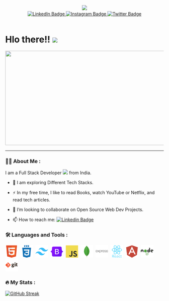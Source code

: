 <!-- <h2 align="center> Hi there 👋</h2>
<h3 align="center> It's Me Roshan also known as Tony106Stark. </h3> -->

<div id="header" align="center">
  <!-- <img src="https://media.giphy.com/media/M9gbBd9nbDrOTu1Mqx/giphy.gif" width="120"/> -->
  <img src="https://media.giphy.com/media/v1.Y2lkPTc5MGI3NjExbjdwMXB2YnFrYTg2amM2ZzBwMzhmYXZpNnducmgxOW12M3F1ZnMyNiZlcD12MV9pbnRlcm5hbF9naWZfYnlfaWQmY3Q9Zw/l3975CZuyQgoNVuOA/giphy.gif" width="150"/>
</div>

<div id="badges" align="center">
  <a href="https://www.linkedin.com/in/tony106stark/">
    <img src="https://img.shields.io/badge/LinkedIn-blue?style=for-the-badge&logo=linkedin&logoColor=white" alt="LinkedIn Badge"/>
  </a>
  <a href="https://www.instagram.com/tony106stark/">
    <img src="https://img.shields.io/badge/Instagram-pink?style=for-the-badge&logo=instagram&logoColor=white" alt="Instagram Badge"/>
  </a>
  <a href="https://twitter.com/Tony106Stark">
    <img src="https://img.shields.io/badge/Twitter-blue?style=for-the-badge&logo=twitter&logoColor=white" alt="Twitter Badge"/>
  </a>
</div>

<div id="counter" align="center">
  <img src="https://komarev.com/ghpvc/?username=tony106stark&style=flat-square&color=blue" alt=""/>
</div>

<h1>
  Hlo there!!
  <img src="https://media.giphy.com/media/hvRJCLFzcasrR4ia7z/giphy.gif" width="30px"/>
</h1>

<div align="center">
  <img src="https://media.giphy.com/media/v1.Y2lkPTc5MGI3NjExOGc3YWJsbzlqcjA3aTg1NHFnaXI5cHpyZnlmN2VyaWtudHdwYWd3aSZlcD12MV9pbnRlcm5hbF9naWZfYnlfaWQmY3Q9Zw/ECgSx97zIAaR62CLz3/giphy.gif" width="600" height="300"/>
</div>

---

### :man_technologist: About Me :
I am a Full Stack Developer <img src="https://media.giphy.com/media/WUlplcMpOCEmTGBtBW/giphy.gif" width="30"> from India.
<!-- :telescope: I’m working as a Software Engineer and contributing to frontend and backend for building web applications. -->

- :seedling: I am exploring Different Tech Stacks.

- :zap: In my free time, I like to read Books, watch YouTube or Netflix, and read tech articles.

-  👯 I’m looking to collaborate on Open Source Web Dev Projects.

- :mailbox: How to reach me: [![Linkedin Badge](https://img.shields.io/badge/-Tony106Stark-blue?style=flat&logo=Linkedin&logoColor=white)](https://www.linkedin.com/in/tony106stark/)

### :hammer_and_wrench: Languages and Tools :

<div>
  <img src="https://github.com/devicons/devicon/blob/master/icons/html5/html5-original.svg" title="HTML5" alt="HTML" width="40" height="40"/>&nbsp;
  <img src="https://github.com/devicons/devicon/blob/master/icons/css3/css3-plain-wordmark.svg"  title="CSS3" alt="CSS" width="40" height="40"/>&nbsp;
  <img src="https://github.com/devicons/devicon/blob/master/icons/tailwindcss/tailwindcss-original.svg"  title="Tailwind" alt="Tailwind" width="40" height="40"/>&nbsp;
  <img src="https://github.com/devicons/devicon/blob/master/icons/bootstrap/bootstrap-original.svg"  title="Bootstrap" alt="Bootstrap" width="40" height="40"/>&nbsp;
  <img src="https://github.com/devicons/devicon/blob/master/icons/javascript/javascript-original.svg" title="JavaScript" alt="JavaScript" width="40" height="40"/>&nbsp;
  <img src="https://github.com/devicons/devicon/blob/master/icons/mongodb/mongodb-original.svg"  title="MongoDB" alt="MongoDB" width="40" height="40"/>&nbsp;
  <img src="https://github.com/devicons/devicon/blob/master/icons/express/express-original-wordmark.svg"  title="Express" alt="Express" width="40" height="40"/>&nbsp;
  <img src="https://github.com/devicons/devicon/blob/master/icons/react/react-original-wordmark.svg" title="React" alt="React" width="40" height="40"/>&nbsp;
  <img src="https://github.com/devicons/devicon/blob/master/icons/angularjs/angularjs-plain.svg"  title="Angular" alt="Angular" width="40" height="40"/>&nbsp;
  <img src="https://github.com/devicons/devicon/blob/master/icons/nodejs/nodejs-original-wordmark.svg" title="NodeJS" alt="NodeJS" width="40" height="40"/>&nbsp;
  <img src="https://github.com/devicons/devicon/blob/master/icons/git/git-original-wordmark.svg" title="Git" **alt="Git" width="40" height="40"/>
</div>

### :fire: My Stats :
[![GitHub Streak](http://github-readme-streak-stats.herokuapp.com?user=tony106stark&theme=dark&background=000000)](https://git.io/streak-stats)

<!-- [![Top Langs](https://github-readme-stats.vercel.app/api/top-langs/?username=tony106stark&layout=compact&theme=vision-friendly-dark)](https://github.com/anuraghazra/github-readme-stats) -->
<!--
**Tony106Stark/Tony106Stark** is a ✨ _special_ ✨ repository because its `README.md` (this file) appears on your GitHub profile.

Here are some ideas to get you started:

- 🔭 I’m currently working on ...
- 🌱 I’m currently learning ...
- 👯 I’m looking to collaborate on ...
- 🤔 I’m looking for help with ...
- 💬 Ask me about ...
- 📫 How to reach me: ...
- 😄 Pronouns: ...
- ⚡ Fun fact: ...
-->
